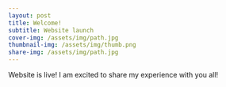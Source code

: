 ```yaml
---
layout: post
title: Welcome!
subtitle: Website launch
cover-img: /assets/img/path.jpg
thumbnail-img: /assets/img/thumb.png
share-img: /assets/img/path.jpg
---
```


Website is live! I am excited to share my experience with you all!
